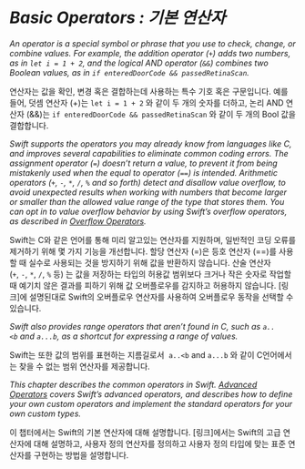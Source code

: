 # *Basic Operators : 기본 연산자*

*An operator is a special symbol or phrase that you use to check, change, or combine values. For example, the addition operator (`+`) adds two numbers, as in `let i = 1 + 2`, and the logical AND operator (`&&`) combines two Boolean values, as in `if enteredDoorCode && passedRetinaScan`.*

연산자는 값을 확인, 변경 혹은 결합하는데 사용하는 특수 기호 혹은 구문입니다. 예를 들어, 덧셈 연산자 (+)는 `let i = 1 + 2` 와 같이 두 개의 숫자를 더하고, 논리 AND 연산자 (&&)는 `if enteredDoorCode && passedRetinaScan` 와 같이 두 개의 Bool 값을 결합합니다.



*Swift supports the operators you may already know from languages like C, and improves several capabilities to eliminate common coding errors. The assignment operator (`=`) doesn’t return a value, to prevent it from being mistakenly used when the equal to operator (`==`) is intended.*  *Arithmetic operators (`+`, `-`, `*`, `/`, `%` and so forth) detect and disallow value overflow, to avoid unexpected results when working with numbers that become larger or smaller than the allowed value range of the type that stores them. You can opt in to value overflow behavior by using Swift’s overflow operators, as described in [Overflow Operators](https://docs.swift.org/swift-book/LanguageGuide/AdvancedOperators.html#ID37).*

Swift는 C와 같은 언어를 통해 미리 알고있는 연산자를 지원하며, 일반적인 코딩 오류를 제거하기 위해 몇 가지 기능을 개선합니다. 할당 연산자 (=)은 등호 연산자 (==)를 사용할 때 실수로 사용되는 것을 방지하기 위해 값을 반환하지 않습니다. 산술 연산자 (`+`, `-`, `*`, `/`, `%` 등) 는 값을 저장하는 타입의 허용값 범위보다 크거나 작은 숫자로 작업할 때 예기치 않은 결과를 피하기 위해 값 오버플로우를 감지하고 허용하지 않습니다. [링크]에 설명된대로 Swift의 오버플로우 연산자를 사용하여 오버플로우 동작을 선택할 수 있습니다.



*Swift also provides range operators that aren’t found in C, such as `a..<b` and `a...b`, as a shortcut for expressing a range of values.*

Swift는 또한 값의 범위를 표현하는 지름길로서  `a..<b` and `a...b` 와 같이 C언어에서는 찾을 수 없는 범위 연산자를 제공합니다.



*This chapter describes the common operators in Swift. [Advanced Operators](https://docs.swift.org/swift-book/LanguageGuide/AdvancedOperators.html) covers Swift’s advanced operators, and describes how to define your own custom operators and implement the standard operators for your own custom types.*

이 챕터에서는 Swift의 기본 연산자에 대해 설명합니다. [링크]에서는 Swift의 고급 연산자에 대해 설명하고, 사용자 정의 연산자를 정의하고 사용자 정의 타입에 맞는 표준 연산자를 구현하는 방법을 설명합니다.
